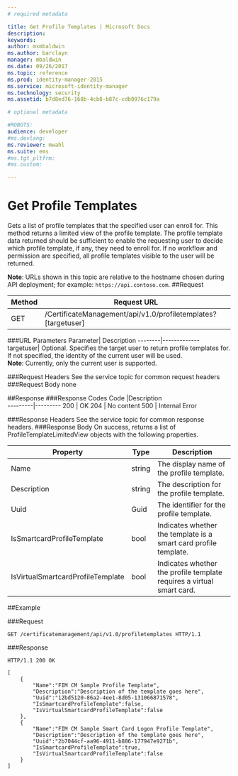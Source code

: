 ```yaml
---
# required metadata

title: Get Profile Templates | Microsoft Docs
description:
keywords:
author: msmbaldwin
ms.author: barclayn
manager: mbaldwin
ms.date: 09/26/2017
ms.topic: reference
ms.prod: identity-manager-2015
ms.service: microsoft-identity-manager
ms.technology: security
ms.assetid: b7d8ed76-168b-4cb8-b87c-cdb0976c179a

# optional metadata

#ROBOTS:
audience: developer
#ms.devlang:
ms.reviewer: mwahl
ms.suite: ems
#ms.tgt_pltfrm:
#ms.custom:

---
```


# Get Profile Templates
Gets a list of profile templates that the specified user can enroll for. This method  returns a limited view of the profile template. The profile template data returned should be sufficient to enable the requesting user to decide which profile template, if any, they need to enroll for. If no workflow and permission are specified, all profile templates visible to the user will be returned.

**Note**: URLs shown in this topic are relative to the hostname chosen during API deployment; for example: `https://api.contoso.com`.
##Request


Method  |Request URL  
---------|---------
GET     |/CertificateManagement/api/v1.0/profiletemplates?\[targetuser\] 

###URL Parameters
Parameter| Description
--------|-------------
targetuser| Optional. Specifies the target user to return profile templates for. If not specified, the identity of the current user will be used. <br/>**Note**: Currently, only the current user is supported.

###Request Headers
See the service topic for common request headers
###Request Body
none

##Response
###Response Codes
Code  |Description  
---------|---------
200     | OK
204 | No content
500 | Internal Error

###Response Headers
See the service topic for common response headers.
###Response Body
On success, returns a list of ProfileTemplateLimitedView objects with the following properties.

Property| Type| Description
--------|-----|--------
Name| string| The display name of the profile template.
Description| string| The description for the profile template.
Uuid| Guid| The identifier for the profile template.
IsSmartcardProfileTemplate| bool| Indicates whether the template is a smart card profile template.
IsVirtualSmartcardProfileTemplate| bool| Indicates whether the profile template requires a virtual smart card.

##Example

###Request
```
GET /certificatemanagement/api/v1.0/profiletemplates HTTP/1.1
```
###Response
```
HTTP/1.1 200 OK

[
    {
        "Name":"FIM CM Sample Profile Template",
        "Description":"Description of the template goes here",
        "Uuid":"12bd5120-86a2-4ee1-8d05-131066871578",
        "IsSmartcardProfileTemplate":false,
        "IsVirtualSmartcardProfileTemplate":false
    },
    {
        "Name":"FIM CM Sample Smart Card Logon Profile Template",
        "Description":"Description of the template goes here",
        "Uuid":"2b7044cf-aa96-4911-b886-177947e9271b",
        "IsSmartcardProfileTemplate":true,
        "IsVirtualSmartcardProfileTemplate":false
    }
]

```       

